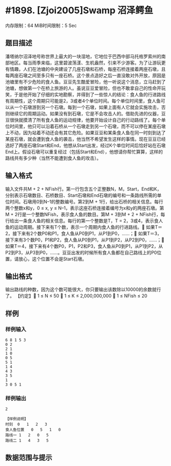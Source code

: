 # #1898. [Zjoi2005]Swamp 沼泽鳄鱼

内存限制：64 MiB时间限制：5 Sec

## 题目描述

潘塔纳尔沼泽地号称世界上最大的一块湿地，它地位于巴西中部马托格罗索州的南部地区。每当雨季来临，这里碧波荡漾、生机盎然，引来不少游客。为了让游玩更有情趣，人们在池塘的中央建设了几座石墩和石桥，每座石桥连接着两座石墩，且每两座石墩之间至多只有一座石桥。这个景点造好之后一直没敢对外开放，原因是池塘里有不少危险的食人鱼。豆豆先生酷爱冒险，他一听说这个消息，立马赶到了池塘，想做第一个在桥上旅游的人。虽说豆豆爱冒险，但也不敢拿自己的性命开玩笑，于是他开始了仔细的实地勘察，并得到了一些惊人的结论：食人鱼的行进路线有周期性，这个周期只可能是2，3或者4个单位时间。每个单位时间里，食人鱼可以从一个石墩游到另一个石墩。每到一个石墩，如果上面有人它就会实施攻击，否则继续它的周期运动。如果没有到石墩，它是不会攻击人的。借助先进的仪器，豆豆很快就摸清了所有食人鱼的运动规律，他要开始设计自己的行动路线了。每个单位时间里，他只可以沿着石桥从一个石墩走到另一个石墩，而不可以停在某座石墩上不动，因为站着不动还会有其它危险。如果豆豆和某条食人鱼在同一时刻到达了某座石墩，就会遭到食人鱼的袭击，他当然不希望发生这样的事情。现在豆豆已经选好了两座石墩Start和End，他想从Start出发，经过K个单位时间后恰好站在石墩End上。假设石墩可以重复经过（包括Start和End），他想请你帮忙算算，这样的路线共有多少种（当然不能遭到食人鱼的攻击）。

## 输入格式

输入文件共M + 2 + NFish行。第一行包含五个正整数N，M，Start，End和K，分别表示石墩数目、石桥数目、Start石墩和End石墩的编号和一条路线所需的单位时间。石墩用0到N&ndash;1的整数编号。第2到M + 1行，给出石桥的相关信息。每行两个整数x和y，0 &le; x, y &le; N&ndash;1，表示这座石桥连接着编号为x和y的两座石墩。第M + 2行是一个整数NFish，表示食人鱼的数目。第M + 3到M + 2 + NFish行，每行给出一条食人鱼的相关信息。每行的第一个整数是T，T = 2，3或4，表示食人鱼的运动周期。接下来有T个数，表示一个周期内食人鱼的行进路线。 如果T＝2，接下来有2个数P0和P1，食人鱼从P0到P1，从P1到P0，&hellip;&hellip;； 如果T＝3，接下来有3个数P0，P1和P2，食人鱼从P0到P1，从P1到P2，从P2到P0，&hellip;&hellip;； 如果T＝4，接下来有4个数P0，P1，P2和P3，食人鱼从P0到P1，从P1到P2，从P2到P3，从P3到P0，&hellip;&hellip;。豆豆出发的时候所有食人鱼都在自己路线上的P0位置，请放心，这个位置不会是Start石墩。

## 输出格式

输出路线的种数，因为这个数可能很大，你只要输出该数除以10000的余数就行了。 【约定】 1 &le; N &le; 50  1 &le; K &le; 2,000,000,000  1 &le; NFish &le; 20

## 样例

### 样例输入

    
    6 8 1 5 3
    0 2
    2 1
    1 0
    0 5
    5 1
    1 4
    4 3
    3 5
    1
    3 0 5 1
    
    
    

### 样例输出

    
    2
    
    【样例说明】
    时刻	0	1	2	3
    食人鱼位置	0	5	1	0
    路线一	1	2	0	5
    路线二	1	4	3	5
    
    
    
    
    

## 数据范围与提示

